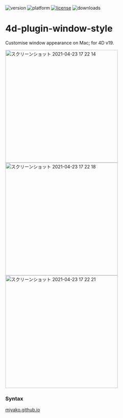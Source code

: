 ![version](https://img.shields.io/badge/version-18%2B-EB8E5F)
![platform](https://img.shields.io/static/v1?label=platform&message=mac-intel%20|%20mac-arm&color=blue)
[![license](https://img.shields.io/github/license/miyako/4d-plugin-window-style)](LICENSE)
![downloads](https://img.shields.io/github/downloads/miyako/4d-plugin-window-style/total)

# 4d-plugin-window-style
Customise window appearance on Mac; for 4D v19.

<img width="352" alt="スクリーンショット 2021-04-23 17 22 14" src="https://user-images.githubusercontent.com/1725068/115842139-80ce1980-a458-11eb-9a24-6fff9bbef207.png">
<img width="352" alt="スクリーンショット 2021-04-23 17 22 18" src="https://user-images.githubusercontent.com/1725068/115842151-83307380-a458-11eb-84bd-d33162b3465e.png">
<img width="352" alt="スクリーンショット 2021-04-23 17 22 21" src="https://user-images.githubusercontent.com/1725068/115842155-8461a080-a458-11eb-9617-304295b1a962.png">

### Syntax

[miyako.github.io](https://miyako.github.io/2021/04/23/4d-plugin-window-style.html)
